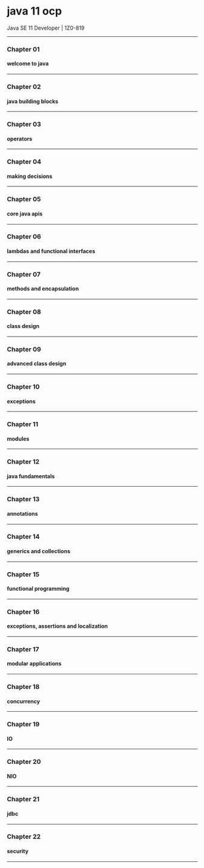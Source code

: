 # java 11 ocp

Java SE 11 Developer | 1Z0-819

----------------
### Chapter 01
#### welcome to java

----------------

### Chapter 02
#### java building blocks

----------------

### Chapter 03
#### operators

----------------

### Chapter 04
#### making decisions

----------------

### Chapter 05
#### core java apis

----------------

### Chapter 06
#### lambdas and functional interfaces

---------------

### Chapter 07
#### methods and encapsulation

---------------

### Chapter 08
#### class design

---------------

### Chapter 09
#### advanced class design

---------------

### Chapter 10
#### exceptions

---------------

### Chapter 11
#### modules

---------------

### Chapter 12
#### java fundamentals

---------------

### Chapter 13
#### annotations

---------------

### Chapter 14
#### generics and collections

---------------

### Chapter 15
#### functional programming

---------------

### Chapter 16
#### exceptions, assertions and localization

---------------

### Chapter 17
#### modular applications

---------------

### Chapter 18
#### concurrency

---------------

### Chapter 19
#### IO

---------------

### Chapter 20
#### NIO

---------------

### Chapter 21
#### jdbc

---------------

### Chapter 22
#### security

---------------